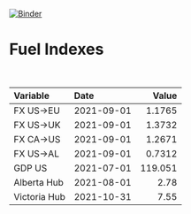[![Binder](https://mybinder.org/badge_logo.svg)](https://mybinder.org/v2/gh/AyrtonB/Global-Gas-Prices/master)

# Fuel Indexes

<br>

| Variable     | Date       |    Value |
|:-------------|:-----------|---------:|
| FX US->EU    | 2021-09-01 |   1.1765 |
| FX US->UK    | 2021-09-01 |   1.3732 |
| FX CA->US    | 2021-09-01 |   1.2671 |
| FX US->AL    | 2021-09-01 |   0.7312 |
| GDP US       | 2021-07-01 | 119.051  |
| Alberta Hub  | 2021-08-01 |   2.78   |
| Victoria Hub | 2021-10-31 |   7.55   |
